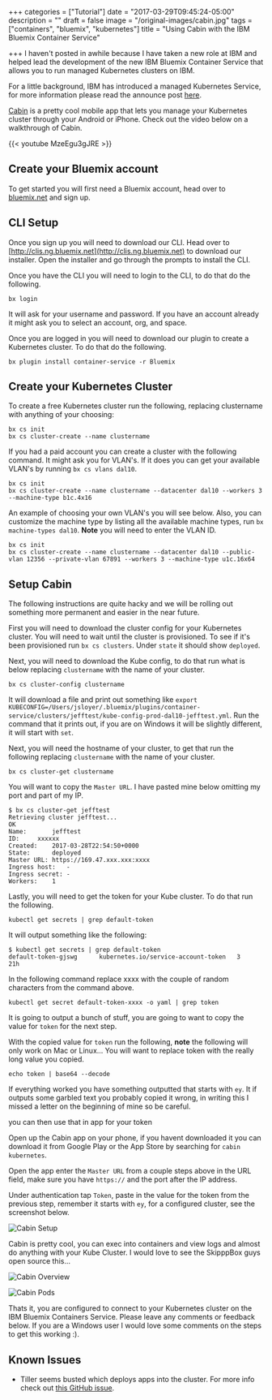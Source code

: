 +++
categories = ["Tutorial"]
date = "2017-03-29T09:45:24-05:00"
description = ""
draft = false
image = "/original-images/cabin.jpg"
tags = ["containers", "bluemix", "kubernetes"]
title = "Using Cabin with the IBM Bluemix Container Service"

+++
I haven't posted in awhile because I have taken a new role at IBM and helped lead the development of the
new IBM Bluemix Container Service that allows you to run managed Kubernetes clusters on IBM.

For a little background, IBM has introduced a managed Kubernetes Service, for more information
please read the announce post [here](https://www.ibm.com/blogs/bluemix/2017/03/kubernetes-now-available-ibm-bluemix-container-service/).

[Cabin](http://www.skippbox.com/cabin/) is a pretty cool mobile app that lets you manage your Kubernetes cluster through your Android or iPhone.  Check out the video below on a walkthrough of Cabin.

{{< youtube MzeEgu3gJRE >}}

## Create your Bluemix account

To get started you will first need a Bluemix account, head over to [bluemix.net](http://bluemix.net) and sign up.

## CLI Setup

Once you sign up you will need to download our CLI.  Head over to [http://clis.ng.bluemix.net](http://clis.ng.bluemix.net) to download our installer.  Open the installer and go through the prompts to install the CLI.

Once you have the CLI you will need to login to the CLI, to do that do the following.

```
bx login
```

It will ask for your username and password.  If you have an account already it might ask you to select an account, org, and space.

Once you are logged in you will need to download our plugin to create a Kubernetes cluster.  To do that do the following.

```
bx plugin install container-service -r Bluemix
```

## Create your Kubernetes Cluster

To create a free Kubernetes cluster run the following, replacing clustername with anything of your choosing:
```
bx cs init
bx cs cluster-create --name clustername
```


If you had a paid account you can create a cluster with the following command.  It might ask you for VLAN's.  If it does you can get your available VLAN's by running `bx cs vlans dal10`.

```
bx cs init
bx cs cluster-create --name clustername --datacenter dal10 --workers 3 --machine-type b1c.4x16
```

An example of choosing your own VLAN's you will see below.  Also, you can customize the machine type by listing all the available machine types, run `bx machine-types dal10`.  **Note** you will need to enter the VLAN ID.

```
bx cs init
bx cs cluster-create --name clustername --datacenter dal10 --public-vlan 12356 --private-vlan 67891 --workers 3 --machine-type u1c.16x64
```

## Setup Cabin
The following instructions are quite hacky and we will be rolling out something more permanent and easier in the near future.

First you will need to download the cluster config for your Kubernetes cluster.  You will need to wait until the cluster is provisioned.  To see if it's been provisioned run `bx cs clusters`.  Under `state` it should show `deployed`.

Next, you will need to download the Kube config, to do that run what is below replacing `clustername` with the name of your cluster.
```
bx cs cluster-config clustername
```

It will download a file and print out something like `export KUBECONFIG=/Users/jsloyer/.bluemix/plugins/container-service/clusters/jefftest/kube-config-prod-dal10-jefftest.yml`.  Run the command that it prints out, if you are on Windows it will be slightly different, it will start with `set`.

Next, you will need the hostname of your cluster, to get that run the following replacing `clustername` with the name of your cluster.
```
bx cs cluster-get clustername
```

You will want to copy the `Master URL`.  I have pasted mine below omitting my port and part of my IP.

```
$ bx cs cluster-get jefftest
Retrieving cluster jefftest...
OK
Name:		jefftest
ID:		xxxxxx
Created:	2017-03-28T22:54:50+0000
State:		deployed
Master URL:	https://169.47.xxx.xxx:xxxx
Ingress host:	-
Ingress secret:	-
Workers:	1
```

Lastly, you will need to get the token for your Kube cluster.  To do that run the following.

```
kubectl get secrets | grep default-token
```

It will output something like the following:
```
$ kubectl get secrets | grep default-token
default-token-gjswg      kubernetes.io/service-account-token   3         21h
```

In the following command replace xxxx with the couple of random characters from the command above.
```
kubectl get secret default-token-xxxx -o yaml | grep token
```

It is going to output a bunch of stuff, you are going to want to copy the value for `token` for the next step.

With the copied value for `token` run the following, **note** the following will only work on Mac or Linux...  You will want to replace token with the really long value you copied.

```
echo token | base64 --decode
```

If everything worked you have something outputted that starts with `ey`.  It if outputs some garbled text you probably copied it wrong, in writing this I missed a letter on the beginning of mine so be careful.

you can then use that in app for your token

Open up the Cabin app on your phone, if you havent downloaded it you can download it from Google Play or the App Store by searching for `cabin kubernetes`.

Open the app enter the `Master URL` from a couple steps above in the URL field, make sure you have `https://` and the port after the IP address.

Under authentication tap `Token`, paste in the value for the token from the previous step, remember it starts with `ey`, for a configured cluster, see the screenshot below.

![Cabin Setup](/images/cabin1-thumb.jpg)

Cabin is pretty cool, you can exec into containers and view logs and almost do anything with your Kube Cluster.  I would love to see the SkipppBox guys open source this...

![Cabin Overview](/images/cabin2-thumb.jpg)

![Cabin Pods](/images/cabin3-thumb.jpg)

Thats it, you are configured to connect to your Kubernetes cluster on the IBM Bluemix Containers Service.  Please leave any comments or feedback below.  If you are a Windows user I would love some comments on the steps to get this working :).

## Known Issues
 - Tiller seems busted which deploys apps into the cluster.  For more info check out [this GitHub issue](https://github.com/skippbox/cabin-issues/issues/24).

